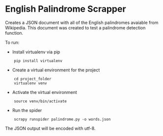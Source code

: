 # English Palindrome Scrapper

Creates a JSON document with all of the English palindromes avaiable from Wikipedia. This document was created to test a palindrome detection function.

To run:

* Install virtualenv via pip

```
    pip install virtualenv
```

* Create a virtual environment for the project

```
    cd project_folder
    virtualenv venv
```

* Activate the virtual environment

```
    source venv/bin/activate
```

* Run the spider

```
    scrapy runspider palindrome.py -o words.json
```

The JSON output will be encoded with utf-8.